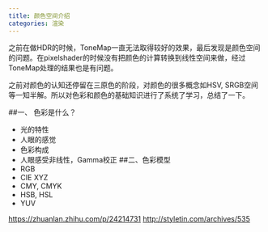 ```yaml
---
title: 颜色空间介绍
categories: 渲染
---
```

之前在做HDR的时候，ToneMap一直无法取得较好的效果，最后发现是颜色空间的问题。在pixelshader的时候没有把颜色的计算转换到线性空间来做，经过ToneMap处理的结果也是有问题。

之前对颜色的认知还停留在三原色的阶段，对颜色的很多概念如HSV, SRGB空间等一知半解。所以对色彩和颜色的基础知识进行了系统了学习，总结了一下。

##一、 色彩是什么？
- 光的特性
- 人眼的感觉
- 色彩构成
- 人眼感受非线性，Gamma校正
##二、色彩模型
- RGB
- CIE XYZ
- CMY, CMYK
- HSB, HSL
- YUV


https://zhuanlan.zhihu.com/p/24214731
http://styletin.com/archives/535